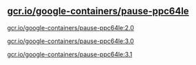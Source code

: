 
[gcr.io/google-containers/pause-ppc64le](https://hub.docker.com/r/anjia0532/google-containers.pause-ppc64le/tags/)
-----


[gcr.io/google-containers/pause-ppc64le:2.0](https://hub.docker.com/r/anjia0532/google-containers.pause-ppc64le/tags/)


[gcr.io/google-containers/pause-ppc64le:3.0](https://hub.docker.com/r/anjia0532/google-containers.pause-ppc64le/tags/)


[gcr.io/google-containers/pause-ppc64le:3.1](https://hub.docker.com/r/anjia0532/google-containers.pause-ppc64le/tags/)


